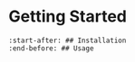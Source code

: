 # Getting Started

```{include} ../../README.md
:start-after: ## Installation
:end-before: ## Usage
```
